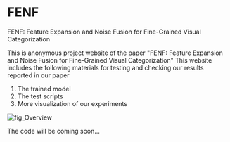 # FENF
FENF: Feature Expansion and Noise Fusion for Fine-Grained Visual Categorization

This is anonymous project website of the paper "FENF: Feature Expansion and Noise Fusion for Fine-Grained Visual Categorization" This website includes the following materials for testing and checking our results reported in our paper

1. The trained model
2. The test scripts
3. More visualization of our experiments

![fig_Overview](https://user-images.githubusercontent.com/77392203/184849936-2cf1cef8-88c5-4a9a-a573-61bed9b4c203.png)



The code will be coming soon... 

